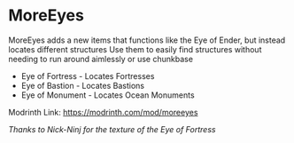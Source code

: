 # MoreEyes

MoreEyes adds a new items that functions like the Eye of Ender, but instead locates different structures
Use them to easily find structures without needing to run around aimlessly or use chunkbase
- Eye of Fortress - Locates Fortresses
- Eye of Bastion - Locates Bastions
- Eye of Monument - Locates Ocean Monuments

Modrinth Link: https://modrinth.com/mod/moreeyes

_Thanks to Nick-Ninj for the texture of the Eye of Fortress_
